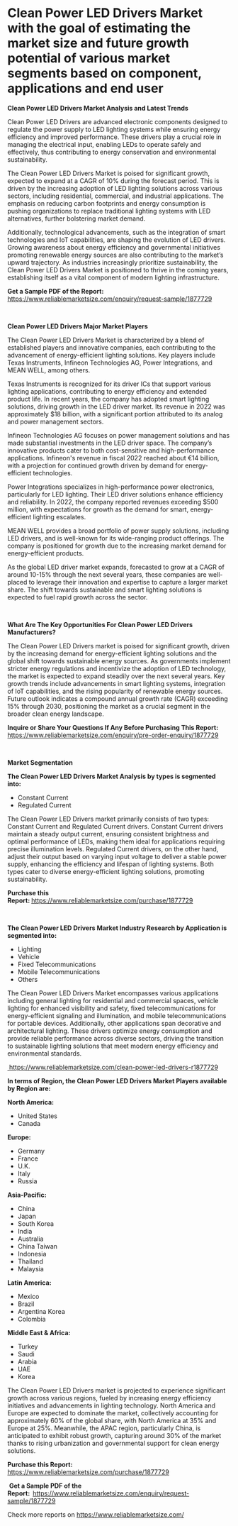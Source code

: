 <p><h1>Clean Power LED Drivers Market with the goal of estimating the market size and future growth potential of various market segments based on component, applications and end user</h1></p><p><strong>Clean Power LED Drivers Market Analysis and Latest Trends</strong></p>
<p><p>Clean Power LED Drivers are advanced electronic components designed to regulate the power supply to LED lighting systems while ensuring energy efficiency and improved performance. These drivers play a crucial role in managing the electrical input, enabling LEDs to operate safely and effectively, thus contributing to energy conservation and environmental sustainability.</p><p>The Clean Power LED Drivers Market is poised for significant growth, expected to expand at a CAGR of 10% during the forecast period. This is driven by the increasing adoption of LED lighting solutions across various sectors, including residential, commercial, and industrial applications. The emphasis on reducing carbon footprints and energy consumption is pushing organizations to replace traditional lighting systems with LED alternatives, further bolstering market demand.</p><p>Additionally, technological advancements, such as the integration of smart technologies and IoT capabilities, are shaping the evolution of LED drivers. Growing awareness about energy efficiency and governmental initiatives promoting renewable energy sources are also contributing to the market’s upward trajectory. As industries increasingly prioritize sustainability, the Clean Power LED Drivers Market is positioned to thrive in the coming years, establishing itself as a vital component of modern lighting infrastructure.</p></p>
<p><strong>Get a Sample PDF of the Report:&nbsp;</strong> <a href="https://www.reliablemarketsize.com/enquiry/request-sample/1877729?utm_campaign=2460&utm_medium=2&utm_source=Github&utm_content=ia&utm_term=07042025&utm_id=clean-power-led-drivers">https://www.reliablemarketsize.com/enquiry/request-sample/1877729</a></p>
<p>&nbsp;</p>
<p><strong>Clean Power LED Drivers Major Market Players</strong></p>
<p><p>The Clean Power LED Drivers Market is characterized by a blend of established players and innovative companies, each contributing to the advancement of energy-efficient lighting solutions. Key players include Texas Instruments, Infineon Technologies AG, Power Integrations, and MEAN WELL, among others.</p><p>Texas Instruments is recognized for its driver ICs that support various lighting applications, contributing to energy efficiency and extended product life. In recent years, the company has adopted smart lighting solutions, driving growth in the LED driver market. Its revenue in 2022 was approximately $18 billion, with a significant portion attributed to its analog and power management sectors.</p><p>Infineon Technologies AG focuses on power management solutions and has made substantial investments in the LED driver space. The company’s innovative products cater to both cost-sensitive and high-performance applications. Infineon's revenue in fiscal 2022 reached about €14 billion, with a projection for continued growth driven by demand for energy-efficient technologies.</p><p>Power Integrations specializes in high-performance power electronics, particularly for LED lighting. Their LED driver solutions enhance efficiency and reliability. In 2022, the company reported revenues exceeding $500 million, with expectations for growth as the demand for smart, energy-efficient lighting escalates.</p><p>MEAN WELL provides a broad portfolio of power supply solutions, including LED drivers, and is well-known for its wide-ranging product offerings. The company is positioned for growth due to the increasing market demand for energy-efficient products.</p><p>As the global LED driver market expands, forecasted to grow at a CAGR of around 10-15% through the next several years, these companies are well-placed to leverage their innovation and expertise to capture a larger market share. The shift towards sustainable and smart lighting solutions is expected to fuel rapid growth across the sector.</p></p>
<p>&nbsp;</p>
<p><strong>What Are The Key Opportunities For Clean Power LED Drivers Manufacturers?</strong></p>
<p><p>The Clean Power LED Drivers market is poised for significant growth, driven by the increasing demand for energy-efficient lighting solutions and the global shift towards sustainable energy sources. As governments implement stricter energy regulations and incentivize the adoption of LED technology, the market is expected to expand steadily over the next several years. Key growth trends include advancements in smart lighting systems, integration of IoT capabilities, and the rising popularity of renewable energy sources. Future outlook indicates a compound annual growth rate (CAGR) exceeding 15% through 2030, positioning the market as a crucial segment in the broader clean energy landscape.</p></p>
<p><strong>Inquire or Share Your Questions If Any Before Purchasing This Report:</strong> <a href="https://www.reliablemarketsize.com/enquiry/pre-order-enquiry/1877729?utm_campaign=2460&utm_medium=2&utm_source=Github&utm_content=ia&utm_term=07042025&utm_id=clean-power-led-drivers">https://www.reliablemarketsize.com/enquiry/pre-order-enquiry/1877729</a></p>
<p>&nbsp;</p>
<p><strong>Market Segmentation</strong></p>
<p><strong>The Clean Power LED Drivers Market Analysis by types is segmented into:</strong></p>
<p><ul><li>Constant Current</li><li>Regulated Current</li></ul></p>
<p><p>The Clean Power LED Drivers market primarily consists of two types: Constant Current and Regulated Current drivers. Constant Current drivers maintain a steady output current, ensuring consistent brightness and optimal performance of LEDs, making them ideal for applications requiring precise illumination levels. Regulated Current drivers, on the other hand, adjust their output based on varying input voltage to deliver a stable power supply, enhancing the efficiency and lifespan of lighting systems. Both types cater to diverse energy-efficient lighting solutions, promoting sustainability.</p></p>
<p><strong>Purchase this Report:&nbsp;</strong><a href="https://www.reliablemarketsize.com/purchase/1877729?utm_campaign=2460&utm_medium=2&utm_source=Github&utm_content=ia&utm_term=07042025&utm_id=clean-power-led-drivers">https://www.reliablemarketsize.com/purchase/1877729</a></p>
<p>&nbsp;</p>
<p><strong>The Clean Power LED Drivers Market Industry Research by Application is segmented into:</strong></p>
<p><ul><li>Lighting</li><li>Vehicle</li><li>Fixed Telecommunications</li><li>Mobile Telecommunications</li><li>Others</li></ul></p>
<p><p>The Clean Power LED Drivers Market encompasses various applications including general lighting for residential and commercial spaces, vehicle lighting for enhanced visibility and safety, fixed telecommunications for energy-efficient signaling and illumination, and mobile telecommunications for portable devices. Additionally, other applications span decorative and architectural lighting. These drivers optimize energy consumption and provide reliable performance across diverse sectors, driving the transition to sustainable lighting solutions that meet modern energy efficiency and environmental standards.</p></p>
<p><a href="https://www.reliablemarketsize.com/clean-power-led-drivers-r1877729?utm_campaign=2460&utm_medium=2&utm_source=Github&utm_content=ia&utm_term=07042025&utm_id=clean-power-led-drivers">&nbsp;https://www.reliablemarketsize.com/clean-power-led-drivers-r1877729</a></p>
<p><strong>In terms of Region, the Clean Power LED Drivers Market Players available by Region are:</strong></p>
<p>
    <p> <strong> North America: </strong>
        <ul>
            <li>United States</li>
            <li>Canada</li>
        </ul>
        </p> 
    <p> <strong> Europe: </strong>
        <ul>
            <li>Germany</li>
            <li>France</li>
            <li>U.K.</li>
            <li>Italy</li>
            <li>Russia</li>
        </ul>
        </p> 
    <p> <strong> Asia-Pacific: </strong>
        <ul>
            <li>China</li>
            <li>Japan</li>
            <li>South Korea</li>
            <li>India</li>
            <li>Australia</li>
            <li>China Taiwan</li>
            <li>Indonesia</li>
            <li>Thailand</li>
            <li>Malaysia</li>
        </ul>
        </p> 
    <p> <strong> Latin America: </strong>
        <ul>
            <li>Mexico</li>
            <li>Brazil</li>
            <li>Argentina Korea</li>
            <li>Colombia</li>
        </ul>
        </p> 
    <p> <strong> Middle East & Africa: </strong>
        <ul>
            <li>Turkey</li>
            <li>Saudi</li>
            <li>Arabia</li>
            <li>UAE</li>
            <li>Korea</li>
        </ul>
    </p>
    </p>
<p><p>The Clean Power LED Drivers market is projected to experience significant growth across various regions, fueled by increasing energy efficiency initiatives and advancements in lighting technology. North America and Europe are expected to dominate the market, collectively accounting for approximately 60% of the global share, with North America at 35% and Europe at 25%. Meanwhile, the APAC region, particularly China, is anticipated to exhibit robust growth, capturing around 30% of the market thanks to rising urbanization and governmental support for clean energy solutions.</p></p>
<p><strong>Purchase this Report: </strong><a href="https://www.reliablemarketsize.com/purchase/1877729?utm_campaign=2460&utm_medium=2&utm_source=Github&utm_content=ia&utm_term=07042025&utm_id=clean-power-led-drivers">https://www.reliablemarketsize.com/purchase/1877729</a></p>
<p>&nbsp;<strong>Get a Sample PDF of the Report:&nbsp;&nbsp;</strong><a href="https://www.reliablemarketsize.com/enquiry/request-sample/1877729?utm_campaign=2460&utm_medium=2&utm_source=Github&utm_content=ia&utm_term=07042025&utm_id=clean-power-led-drivers">https://www.reliablemarketsize.com/enquiry/request-sample/1877729</a></p>
<p><strong></strong></p>
<p>Check more reports on <a href="https://www.reliablemarketsize.com/?utm_campaign=2460&utm_medium=2&utm_source=Github&utm_content=ia&utm_term=07042025&utm_id=clean-power-led-drivers">https://www.reliablemarketsize.com/</a></p>